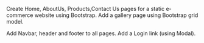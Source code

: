Create Home, AboutUs, Products,Contact Us pages for a static e-commerce website 
using Bootstrap. Add a gallery page using Bootstrap grid model. 

Add Navbar, header and footer to all pages.  Add a Login link (using Modal).